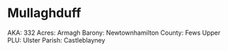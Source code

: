 # Mullaghduff

AKA: 332
Acres: Armagh
Barony: Newtownhamilton
County: Fews Upper
PLU: Ulster
Parish: Castleblayney